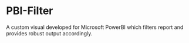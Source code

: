 # PBI-Filter
A custom visual developed for Microsoft PowerBI which filters report and provides robust output accordingly.
